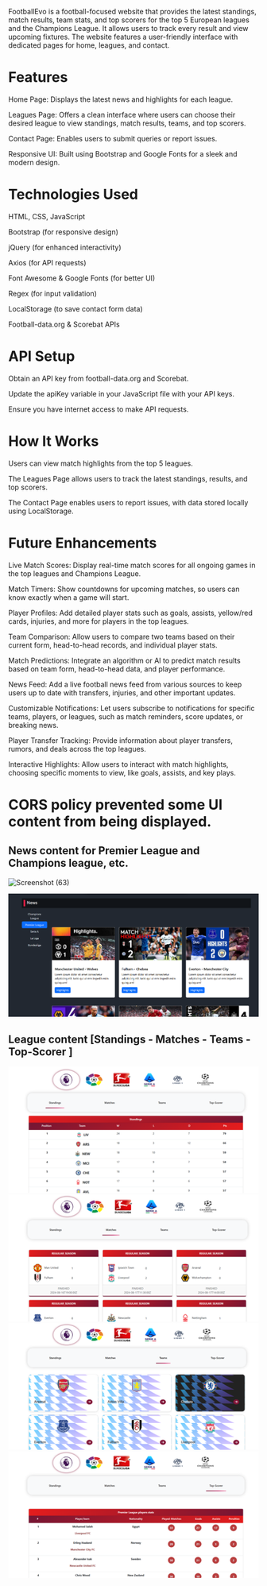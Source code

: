 FootballEvo is a football-focused website that provides the latest standings, match results, team stats, and top scorers for the top 5 European leagues and the Champions League.
It allows users to track every result and view upcoming fixtures. The website features a user-friendly interface with dedicated pages for home, leagues, and contact.

# Features
Home Page: Displays the latest news and highlights for each league.

Leagues Page: Offers a clean interface where users can choose their desired league to view standings, match results, teams, and top scorers.

Contact Page: Enables users to submit queries or report issues.

Responsive UI: Built using Bootstrap and Google Fonts for a sleek and modern design.

# Technologies Used
HTML, CSS, JavaScript

Bootstrap (for responsive design)

jQuery (for enhanced interactivity)

Axios (for API requests)

Font Awesome & Google Fonts (for better UI)

Regex (for input validation)

LocalStorage (to save contact form data)

Football-data.org & Scorebat APIs

# API Setup
Obtain an API key from football-data.org and Scorebat.

Update the apiKey variable in your JavaScript file with your API keys.

Ensure you have internet access to make API requests.

# How It Works
Users can view match highlights from the top 5 leagues.

The Leagues Page allows users to track the latest standings, results, and top scorers.

The Contact Page enables users to report issues, with data stored locally using LocalStorage.

# Future Enhancements
Live Match Scores: Display real-time match scores for all ongoing games in the top leagues and Champions League.

Match Timers: Show countdowns for upcoming matches, so users can know exactly when a game will start.

Player Profiles: Add detailed player stats such as goals, assists, yellow/red cards, injuries, and more for players in the top leagues.

Team Comparison: Allow users to compare two teams based on their current form, head-to-head records, and individual player stats.

Match Predictions: Integrate an algorithm or AI to predict match results based on team form, head-to-head data, and player performance.

News Feed: Add a live football news feed from various sources to keep users up to date with transfers, injuries, and other important updates.

Customizable Notifications: Let users subscribe to notifications for specific teams, players, or leagues, such as match reminders, score updates, or breaking news.

Player Transfer Tracking: Provide information about player transfers, rumors, and deals across the top leagues.

Interactive Highlights: Allow users to interact with match highlights, choosing specific moments to view, like goals, assists, and key plays.

# CORS policy prevented some UI content from being displayed.
News content for Premier League and Champions league, etc.
-
![Screenshot (63)](https://github.com/user-attachments/assets/96342667-3d29-4ace-9cb0-e7bafab8e747)

![App Screenshot](images/Screenshot%20(64).png)

League content [Standings - Matches - Teams - Top-Scorer ]
-
![App Screenshot](images/Screenshot%20(65).png)
![App Screenshot](images/Screenshot%20(66).png)
![App Screenshot](images/Screenshot%20(67).png)
![App Screenshot](images/Screenshot%20(68).png)





